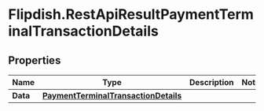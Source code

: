 # Flipdish.RestApiResultPaymentTerminalTransactionDetails

## Properties

Name | Type | Description | Notes
------------ | ------------- | ------------- | -------------
**Data** | [**PaymentTerminalTransactionDetails**](PaymentTerminalTransactionDetails.md) |  | 



